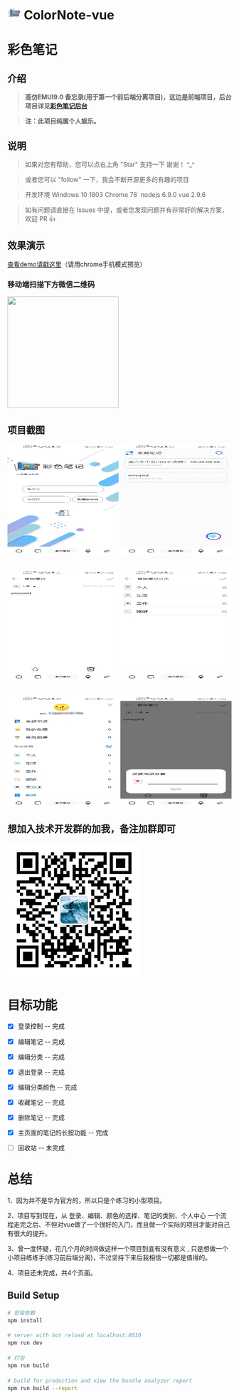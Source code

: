 
# <img src="https://raw.githubusercontent.com/PomZWJ/colornote-vue/master/static/fav2.png" width="30" height="30">  ColorNote-vue

# 彩色笔记

## 介绍
> **高仿EMUI9.0 备忘录(用于第一个前后端分离项目)，这边是前端项目，后台项目详见[彩色笔记后台](https://github.com/PomZWJ/ColorNote)**

> __注：此项目纯属个人娱乐。__

## 说明

>  如果对您有帮助，您可以点右上角 "Star" 支持一下 谢谢！ ^_^

>  或者您可以 "follow" 一下，我会不断开源更多的有趣的项目

>  开发环境 Windows 10 1803  Chrome 78  nodejs 6.9.0 vue 2.9.6

>  如有问题请直接在 Issues 中提，或者您发现问题并有非常好的解决方案，欢迎 PR 👍


## 效果演示

[查看demo请戳这里](http://colorfatty.club/)（请用chrome手机模式预览）

### 移动端扫描下方微信二维码

<img src="" width="250" height="250"/>

## 项目截图
<img src="https://raw.githubusercontent.com/PomZWJ/colornote-vue/master/screenshot/login-ss.jpg" width="250" height="250"/>    <img src="https://raw.githubusercontent.com/PomZWJ/colornote-vue/master/screenshot/index-ss.jpg" width="250" height="250"/>

##
<img src="https://raw.githubusercontent.com/PomZWJ/colornote-vue/master/screenshot/note-edit-ss.jpg" width="250" height="250"/>     <img src="https://raw.githubusercontent.com/PomZWJ/colornote-vue/master/screenshot/kind-edit-ss.jpg" width="250" height="250"/>

##
<img src="https://raw.githubusercontent.com/PomZWJ/colornote-vue/master/screenshot/p-index-ss.jpg" width="250" height="250"/>       <img src="https://raw.githubusercontent.com/PomZWJ/colornote-vue/master/screenshot/note-kind-ss.jpg" width="250" height="250"/>

## 想加入技术开发群的加我，备注加群即可
<img src="https://raw.githubusercontent.com/PomZWJ/colornote-vue/master/screenshot/wx_icon.jpg" width="300" height="300"/>



# 目标功能
- [x] 登录控制 -- 完成
- [x] 编辑笔记 -- 完成
- [x] 编辑分类 -- 完成
- [x] 退出登录 -- 完成
- [x] 编辑分类颜色 -- 完成
- [x] 收藏笔记 -- 完成
- [x] 删除笔记 -- 完成
- [x] 主页面的笔记的长按功能 -- 完成
- [ ] 回收站 -- 未完成



# 总结

1、因为并不是华为官方的，所以只是个练习的小型项目。

2、项目写到现在，从 登录、编辑、颜色的选择、笔记的类别、个人中心 一个流程走完之后、不但对vue做了一个很好的入门，而且做一个实际的项目才能对自己有很大的提升。

3、曾一度怀疑，花几个月的时间做这样一个项目到底有没有意义 , 只是想做一个小项目练练手(练习前后端分离)，不过坚持下来后我相信一切都是值得的。

4、项目还未完成，共4个页面。



## Build Setup

``` bash
# 安装依赖
npm install

# server with hot reload at localhost:8010
npm run dev

# 打包
npm run build

# build for production and view the bundle analyzer report
npm run build --report
```

